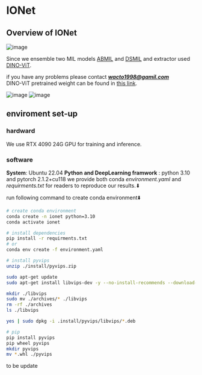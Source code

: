# IONet
## Overview of IONet
 ![image](https://github.com/user-attachments/assets/41aec451-e10f-4729-ae8e-c7cd159ac585)



Since we ensemble two MIL models [ABMIL](https://arxiv.org/abs/1802.04712) and [DSMIL](https://arxiv.org/abs/2011.08939) and extractor used [DINO-ViT](https://arxiv.org/abs/2104.14294).

if you have any problems please contact ***wacto1998@gamil.com*** <br>
DINO-ViT pretrained weight can be found in [this link](https://github.com/lunit-io/benchmark-ssl-pathology/releases/tag/pretrained-weights).

![image](https://github.com/user-attachments/assets/2c860d7b-9e10-4d63-9154-a9afbcb61f6a)
![image](https://github.com/user-attachments/assets/824bbd08-6f04-4154-bbe4-8c425163f3c6)

## enviroment set-up
### hardward 
We use RTX 4090 24G GPU for training and inference.

### software
**System**: Ubuntu 22.04
**Python and DeepLearning framwork** : python 3.10 and pytorch 2.1.2+cu118
we provide both conda *environment.yaml* and *requirments.txt* for readers to reproduce our results.⬇

run following command to create conda environment⬇️

```bash
# create conda environment
conda create -n ionet python=3.10 
conda activate ionet

# install dependencies
pip install -r requirments.txt
# or
conda env create -f environment.yaml

# install pyvips
unzip ./install/pyvips.zip 

sudo apt-get update
sudo apt-get install libvips-dev -y --no-install-recommends --download-only -o dir::cache='./'

mkdir ./libvips
sudo mv ./archives/* ./libvips    
rm -rf ./archives
ls ./libvips

yes | sudo dpkg -i .install/pyvips/libvips/*.deb

# pip
pip install pyvips
pip wheel pyvips
mkdir pyvips
mv *.whl ./pyvips
```

to be update
